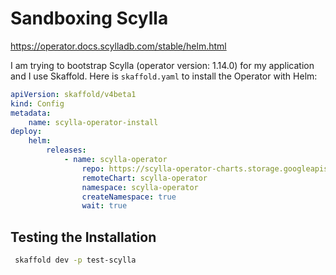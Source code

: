 # Sandboxing Scylla

<https://operator.docs.scylladb.com/stable/helm.html>

I am trying to bootstrap Scylla (operator version: 1.14.0) for my application and I use Skaffold. Here is `skaffold.yaml` to install the Operator with Helm:

```yaml
apiVersion: skaffold/v4beta1
kind: Config
metadata:
    name: scylla-operator-install
deploy:
    helm:
        releases:
            - name: scylla-operator
                repo: https://scylla-operator-charts.storage.googleapis.com/stable
                remoteChart: scylla-operator
                namespace: scylla-operator
                createNamespace: true
                wait: true
```

## Testing the Installation

```bash
 skaffold dev -p test-scylla  
```

